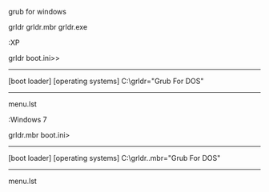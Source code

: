 grub for windows

grldr
grldr.mbr
grldr.exe


:XP

grldr
boot.ini>>
************************
[boot loader]
[operating systems]
C:\grldr="Grub For DOS"
************************
menu.lst

:Windows 7

grldr.mbr
boot.ini>
************************
[boot loader]
[operating systems]
C:\grldr..mbr="Grub For DOS"
************************
menu.lst